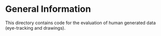# General Information

This directory contains code for the evaluation of human generated data (eye-tracking and drawings).
